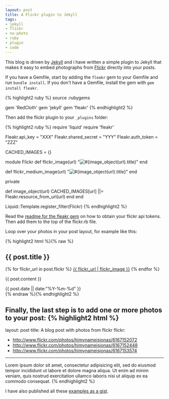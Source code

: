 ```yaml
---
layout: post
title: A Flickr plugin to Jekyll
tags:
- jekyll
- flickr
- no-photo
- ruby
- plugin
- code
---
```

This blog is driven by [Jekyll](http://jekyllrb.com/) and i have written a simple plugin to Jekyll that makes it easy to embed photographs from [Flickr](http://flickr.com) directly into your posts.

If you have a Gemfile, start by adding the `fleakr` gem to your Gemfile and run `bundle install`.
If you don't have a Gemfile, install the gem with `gem install fleakr`.

{% highlight2 ruby %}
source :rubygems

gem 'RedCloth'
gem 'jekyll'
gem 'fleakr'
{% endhighlight2 %}

Then add the flickr plugin to your `_plugins` folder:

{% highlight2 ruby %}
require 'liquid'
require 'fleakr'

Fleakr.api_key       = "XXX"
Fleakr.shared_secret = "YYY"
Fleakr.auth_token    = "ZZZ"

CACHED_IMAGES = {}

module Flickr
  def flickr_image(url)
    "<img alt='#{image_object(url).title}' src='#{image_object(url).large.url}'>"
  end

  def flickr_medium_image(url)
    "<img alt='#{image_object(url).title}' src='#{image_object(url).medium.url}'>"
  end

  private

  def image_object(url)
    CACHED_IMAGES[url] ||= Fleakr.resource_from_url(url)
  end
end

Liquid::Template.register_filter(Flickr)
{% endhighlight2 %}


Read the [readme for the fleakr gem](https://github.com/reagent/fleakr) on how to obtain your flickr api tokens. Then add them to the top of the flickr.rb file.

Loop over your photos in your post layout, for example like this:

{% highlight2 html %}{% raw %}
<article>
  <h1>{{ post.title }}</h1>

  {% for flickr_url in post.flickr %}
    <a href="{{ flickr_url }}">{{ flickr_url | flickr_image }}</a>
  {% endfor %}

  {{ post.content }}

  <footer>
    {{ post.date || date:"%Y-%m-%d" }}</br>
  </footer>
</article>
{% endraw %}{% endhighlight2 %}

Finally, the last step is to add one or more photos to your post:
{% highlight2 html %}
---
layout: post
title: A blog post with photos from flickr
flickr:
- http://www.flickr.com/photos/himynameisjonas/6167152072
- http://www.flickr.com/photos/himynameisjonas/6167152448
- http://www.flickr.com/photos/himynameisjonas/6167153574
---
Lorem ipsum dolor sit amet, consectetur adipisicing elit, sed do eiusmod tempor incididunt ut labore et dolore magna aliqua. Ut enim ad minim veniam, quis nostrud exercitation ullamco laboris nisi ut aliquip ex ea commodo consequat.
{% endhighlight2 %}


I have also published all these [examples as a gist](https://gist.github.com/2380125).
